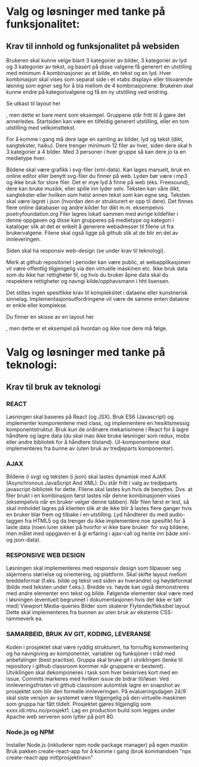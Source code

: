 # Valg og løsninger med tanke på funksjonalitet:

## Krav til innhold og funksjonalitet på websiden
Brukeren skal kunne velge blant 3 kategorier av bilder, 3 kategorier av lyd og 3 kategorier av tekst, og basert på disse valgene få generert en utstilling med minimum 4 kombinasjoner av et bilde, en tekst og en lyd. Hver kombinasjon skal vises som separat side i et «tabs display» eller tilsvarende løsning som egner seg for å bla mellom de 4 kombinasjonene. Brukeren skal kunne endre på kategorivalgene og få en ny utstilling ved endring.

Se utkast til layout her

, men dette er bare ment som eksempel. Gruppene står fritt til å gjøre det annerledes. 
Startsiden kan være en tilfeldig generert utstilling, eller en tom utstilling med velkomsttekst.

For å komme i gang må dere lage en samling av bilder, lyd og tekst (dikt, sangtekster, haiku). Dere trenger minimum 12 filer av hver, siden dere skal h 3 kategorier á 4 bilder.  Med 3 personer i hver gruppe så kan dere jo ta en medietype hver.

Bildene skal være grafikk i svg-filer (xml-data). Kan lages manuelt, bruk en online editor eller benytt svg-filer du finner på web. 
Lyden bør være i mp3 og ikke bruk for store filer. Det er mye lyd å finne på web (eks. Freesound), dere kan bruke musikk, eller spille inn lyder selv.
Teksten kan våre dikt, sangtekster eller hvilken som helst annen tekst som kan egne seg. Teksten skal være lagret i json (hvordan den er strukturert er opp til dere).  Det finnes flere online databaser og andre kilider for dikt m.m. eksempelvis poetryfoundation.org
Filer lagres lokalt sammen med øvrige kildefiler i denne oppgaven og disse kan grupperes på medietype og kategori i kataloger slik at det er enkelt å generere webadresser til filene ut fra brukervalgene. Filene skal også ligge på github slik at de blir en del av innleveringen.

Siden skal ha responsiv web-design (se under krav til teknologi). 

Merk at github repositoriet i perioder kan være public, at webapplikasjonen vil være offentlig tilgjengelig via den virtuelle maskinen etc. Ikke bruk data som du ikke har rettigheter til, og hvis du bruker åpne data skal du respektere rettigheter og navngi kilde/opphavsmann i hht lisensen. 

Det stilles ingen spesifikke krav til kompleksitet i dataene eller kunstnerisk sinnelag. Implementasjonsutfordringene vil være de samme enten dataene er enkle eller komplekse. 

Du finner en skisse av en layout her

, men dette er et eksempel på hvordan og ikke noe dere må følge.








# Valg og løsninger med tanke på teknologi:


## Krav til bruk av teknologi

### REACT

Løsningen skal baseres på React (og JSX). 
Bruk ES6 (Javascript) og implementer komponentene med class, og implementere en hesiktsmessig komponentstruktur.
Bruk kun de ordinære mekanismene i React for å lagre håndtere og lagre data (du skal mao ikke bruke løsninger som redux, mobx eller andre bibliotek for å håndtere tilstand).
UI-komponentene skal implementeres fra bunne av (uten bruk av tredjeparts komponenter).

### AJAX

Bildene (i svg) og teksten (i json) skal lastes dynamisk med AJAX (Asynchronous JavaScript And XML). Du står fritt i valg av tredjeparts javascript-bibliotek for dette.
Filene skal lastes kun hvis de benyttes. Dvs. at filer brukt i en kombinasjon først lastes når denne kombinasjonen vises (eksempelvis når en bruker velger denne tabben). Når filen først er lest, så skal innholdet lagres på klienten slik at de ikke blir å lastes flere ganger hvis en bruker blar frem og tilbake i en utstilling.
Lyd håndterer du med audio-taggen fra HTML5 og da trenger du ikke implementere noe spesifikt for å laste data
(noen lurer sikker på hvorfor vi ikke bare bruker <img> for svg bildene, men målet med oppgaven er å gi erfaring i ajax-call og hente inn både xml- og json-data).

### RESPONSIVE WEB DESIGN

Løsningen skal implementeres med responsiv design som tilpasser seg skjermens størrelse og orientering, og plattform.
Skal skifte layout mellom breddeformat (f.eks. bilde og tekst ved siden av hverandre) og høydeformat (bilde med teksten under f.eks.). Bredde vs. høyde kan også demonstreres med andre elementer enn tekst og bilde.
Følgende elementer skal være med i løsningen (eventuelt begrunnet i dokumentasjonen hvis det ikke er tatt med)
Viewport
Media-queries
Bilder som skalerer
Flytende/fleksibel layout
Dette skal implementeres fra bunnen av uten bruk av eksterne CSS-rammeverk ea.

### SAMARBEID, BRUK AV GIT, KODING, LEVERANSE

Koden i prosjektet skal være ryddig strukturert, ha fornuftig kommentering og ha navngiving av komponenter, variabler og funksjoner i tråd med anbefalinger (best practise).
Gruppa skal bruke git i utviklingen (lenke til repository i github classroom kommer når gruppene er bestemt). Utviklingen skal dekomponeres i task som hver beskrives kort med en issue. Commits markeres med hvilken issue de bidrar til/løser. 
Ved innleveringsfristen vil github classroom automtisk lagre en snapshot av prosjektet som blir den formelle innleveringen. 
På evalueringsdagen 24/9 skal siste versjon av systemet være tilgjengelig på den virtuelle maskinen som gruppa har fått tildelt. Prosjektet gjøres tilgjenglig som xxxx.idi.ntnu.no/prosjekt1. Lag en production build som legges under Apache web serveren som lytter på port 80. 

### Node.js og NPM

Installer Node.js (inkluderer npm node package manager) på egen maskin
Bruk pakken create-react-app for å komme i gang (bruk kommandoen "npx create-react-app mittprosjektnavn"

